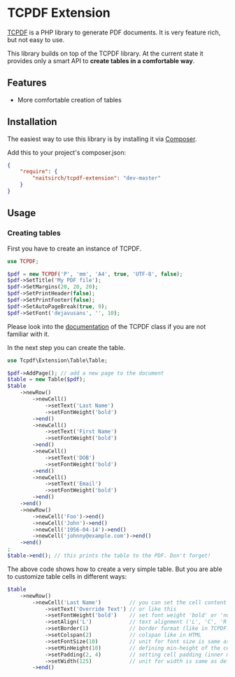 # TCPDF Extension

[TCPDF](http://www.tcpdf.org) is a PHP library to generate PDF documents. It is very
feature rich, but not easy to use.

This library builds on top of the TCPDF library. At the current state it provides
only a smart API to **create tables in a comfortable way**.

## Features

* More comfortable creation of tables

## Installation

The easiest way to use this library is by installing it via
[Composer](http://getcomposer.org/download/).

Add this to your project's composer.json:

```json
{
    "require": {
        "naitsirch/tcpdf-extension": "dev-master"
    }
}
```

## Usage

### Creating tables

First you have to create an instance of TCPDF.

```php
use TCPDF;

$pdf = new TCPDF('P', 'mm', 'A4', true, 'UTF-8', false);
$pdf->SetTitle('My PDF file');
$pdf->SetMargins(20, 20, 20);
$pdf->SetPrintHeader(false);
$pdf->SetPrintFooter(false);
$pdf->SetAutoPageBreak(true, 9);
$pdf->SetFont('dejavusans', '', 10);
```

Please look into the [documentation](http://www.tcpdf.org/doc/code/classTCPDF.html)
of the TCPDF class if you are not familiar with it.

In the next step you can create the table.

```php
use Tcpdf\Extension\Table\Table;

$pdf->AddPage(); // add a new page to the document
$table = new Table($pdf);
$table
    ->newRow()
        ->newCell()
            ->setText('Last Name')
            ->setFontWeight('bold')
        ->end()
        ->newCell()
            ->setText('First Name')
            ->setFontWeight('bold')
        ->end()
        ->newCell()
            ->setText('DOB')
            ->setFontWeight('bold')
        ->end()
        ->newCell()
            ->setText('Email')
            ->setFontWeight('bold')
        ->end()
    ->end()
    ->newRow()
        ->newCell('Foo')->end()
        ->newCell('John')->end()
        ->newCell('1956-04-14')->end()
        ->newCell('johnny@example.com')->end()
    ->end()
;
$table->end(); // this prints the table to the PDF. Don't forget!
```

The above code shows how to create a very simple table. But you are able to customize
table cells in different ways:

```php
$table
    ->newRow()
        ->newCell('Last Name')         // you can set the cell content like this
            ->setText('Override Text') // or like this
            ->setFontWeight('bold')    // set font weight 'bold' or 'normal'
            ->setAlign('L')            // text alignment ('L', 'C', 'R' or 'J')
            ->setBorder(1)             // border format (like in TCPDF::MultiCell)
            ->setColspan(2)            // colspan like in HTML
            ->setFontSize(10)          // unit for font size is same as defined in TCPDF
            ->setMinHeight(10)         // defining min-height of the cell like in CSS
            ->setPadding(2, 4)         // setting cell padding (inner margin) like in CSS
            ->setWidth(125)            // unit for width is same as defined in TCPDF
        ->end()
```

####